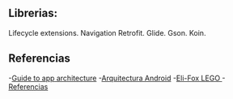 
## Librerias: ##

Lifecycle extensions.
Navigation
Retrofit.
Glide.
Gson.
Koin.


## Referencias ##

-[Guide to app architecture](https://developer.android.com/jetpack/guide)
-[Arquitectura Android](https://github.com/Eli-Fox/LEGO-Catalog)
-[Eli-Fox LEGO ](https://proandroiddev.com/android-architecture-starring-kotlin-coroutines-jetpack-mvvm-room-paging-retrofit-and-dagger-7749b2bae5f7)
-[Referencias](https://discover.hubpages.com/technology/Working-With-Android-JetPack-Paging-Library)


